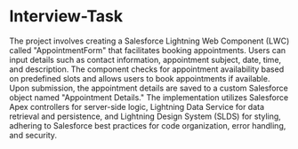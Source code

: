 # Interview-Task

The project involves creating a Salesforce Lightning Web Component (LWC) called "AppointmentForm" that facilitates booking appointments. Users can input details such as contact information, appointment subject, date, time, and description. The component checks for appointment availability based on predefined slots and allows users to book appointments if available. Upon submission, the appointment details are saved to a custom Salesforce object named "Appointment Details." The implementation utilizes Salesforce Apex controllers for server-side logic, Lightning Data Service for data retrieval and persistence, and Lightning Design System (SLDS) for styling, adhering to Salesforce best practices for code organization, error handling, and security.
